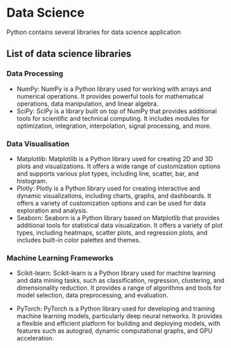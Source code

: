 # Data Science


Python contains several libraries for data science application

## List of data science libraries

### Data Processing

* NumPy: NumPy is a Python library used for working with arrays and numerical operations. It provides powerful tools for mathematical operations, data manipulation, and linear algebra.
* SciPy: SciPy is a library built on top of NumPy that provides additional tools for scientific and technical computing. It includes modules for optimization, integration, interpolation, signal processing, and more.

### Data Visualisation

* Matplotlib: Matplotlib is a Python library used for creating 2D and 3D plots and visualizations. It offers a wide range of customization options and supports various plot types, including line, scatter, bar, and histogram.
* Plotly: Plotly is a Python library used for creating interactive and dynamic visualizations, including charts, graphs, and dashboards. It offers a variety of customization options and can be used for data exploration and analysis.
* Seaborn: Seaborn is a Python library based on Matplotlib that provides additional tools for statistical data visualization. It offers a variety of plot types, including heatmaps, scatter plots, and regression plots, and includes built-in color palettes and themes.

### Machine Learning Frameworks

* Scikit-learn: Scikit-learn is a Python library used for machine learning and data mining tasks, such as classification, regression, clustering, and dimensionality reduction. It provides a range of algorithms and tools for model selection, data preprocessing, and evaluation.

* PyTorch: PyTorch is a Python library used for developing and training machine learning models, particularly deep neural networks. It provides a flexible and efficient platform for building and deploying models, with features such as autograd, dynamic computational graphs, and GPU acceleration.

